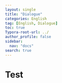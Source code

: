 ```yaml
---
layout: single
title: "Dialogue"
categories: English
tag: [English, Dialogue]
toc: true
Typora-root-url: ../
author_profile: false
sidebar:
  nav: "docs"
search: true
---
```


# Test
